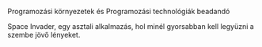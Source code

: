 Programozási környezetek és Programozási technológiák beadandó

Space Invader, egy asztali alkalmazás, hol minél gyorsabban kell legyüzni a szembe jövő lényeket.